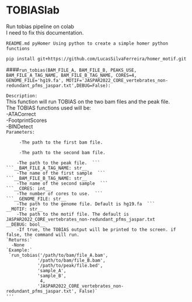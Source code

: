 # TOBIASlab
Run tobias pipeline on colab  
I need to fix this documentation.  


```
README.md pyHomer Using python to create a simple homer python functions

pip install git+https://github.com/LucasSilvaFerreira/homer_motif.git
```


####`run_tobias(BAM_FILE_A, BAM_FILE_B, PEAKS_USE, BAM_FILE_A_TAG_NAME, BAM_FILE_B_TAG_NAME, CORES=4, GENOME_FILE='hg19.fa', MOTIF='JASPAR2022_CORE_vertebrates_non-redundant_pfms_jaspar.txt',DEBUG=False):`

`Description:`  
This function will run TOBIAS on the two bam files and the peak file.  
The TOBIAS functions used will be:  
    -ATACorrect  
    -FootprintScores  
    -BINDetect  
`Parameters:`  
 ```BAM_FILE_A: str  
      -The path to the first bam file.  
```

 ``` BAM_FILE_B: str  
      -The path to the second bam file. 
 ```
 
```__PEAKS_USE: str__  
    -The path to the peak file.  ```
```__BAM_FILE_A_TAG_NAME: str__  
    -The name of the first sample  ```
```__BAM_FILE_B_TAG_NAME: str__ 
    -The name of the second sample  ```
```__CORES: int__   
    -The number of cores to use.  ```
```__GENOME_FILE: str__  
    -The path to the genome file. Default is hg19.fa  ```
__MOTIF: str__
    -The path to the motif file. The default is JASPAR2022_CORE_vertebrates_non-redundant_pfms_jaspar.txt  
__DEBUG: bool__  
    -If true, the TOBIAS output will be printed to the screen. if false, the command will run.  
`Returns:`     
  -None    
`Example:`    
 `run_tobias('/path/to/bam/file_A.bam',
            '/path/to/bam/file_B.bam',
            '/path/to/peak/file.bed',
            'sample_A',
            'sample_B',
             4,
            'JASPAR2022_CORE_vertebrates_non-redundant_pfms_jaspar.txt', False)`
''' 
